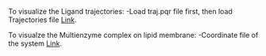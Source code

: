 To visualize the Ligand trajectories:
  -Load traj.pqr file first, then load Trajectories file [Link](https://drive.google.com/file/d/1O-EwVEvHGc_pqAH7GOJLtWIkXIIRMxHR/view?usp=sharing).

To visualze the Multienzyme complex on lipid membrane: 
  -Coordinate file of the system [Link](https://drive.google.com/file/d/1TcTBA9uQAlTBSf21cROs1BdVRipanSak/view?usp=sharing).

